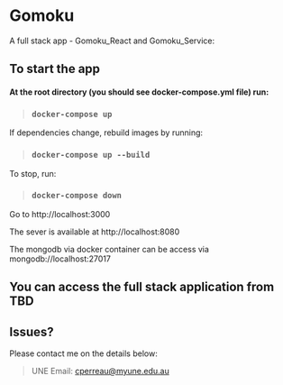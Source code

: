 # Gomoku
A full stack app - Gomoku_React and Gomoku_Service:

## To start the app


#### At the root directory (you should see docker-compose.yml file) run:

>### `docker-compose up`

If dependencies change, rebuild images by running:

>### `docker-compose up --build`
 
To stop, run:

>### `docker-compose down`


Go to http://localhost:3000

The sever is available at http://localhost:8080

The mongodb via docker container can be access via mongodb://localhost:27017


## You can access the full stack application from TBD

## Issues?

Please contact me on the details below:

>UNE Email: cperreau@myune.edu.au


